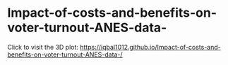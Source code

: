 # Impact-of-costs-and-benefits-on-voter-turnout-ANES-data-
Click to visit the 3D plot: https://iqbal1012.github.io/Impact-of-costs-and-benefits-on-voter-turnout-ANES-data-/
